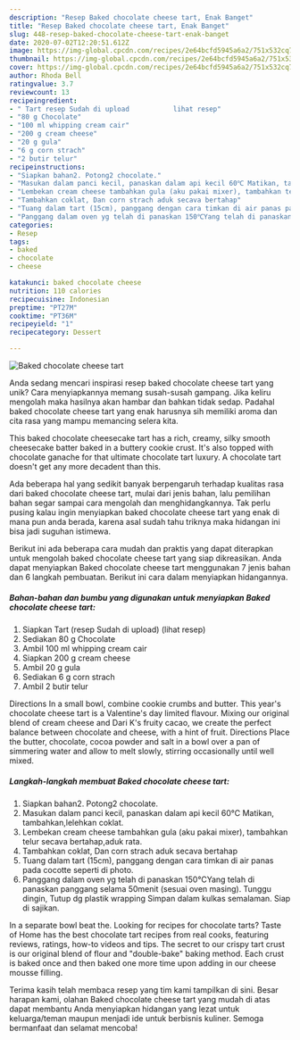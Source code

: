 ```yaml
---
description: "Resep Baked chocolate cheese tart, Enak Banget"
title: "Resep Baked chocolate cheese tart, Enak Banget"
slug: 448-resep-baked-chocolate-cheese-tart-enak-banget
date: 2020-07-02T12:20:51.612Z
image: https://img-global.cpcdn.com/recipes/2e64bcfd5945a6a2/751x532cq70/baked-chocolate-cheese-tart-foto-resep-utama.jpg
thumbnail: https://img-global.cpcdn.com/recipes/2e64bcfd5945a6a2/751x532cq70/baked-chocolate-cheese-tart-foto-resep-utama.jpg
cover: https://img-global.cpcdn.com/recipes/2e64bcfd5945a6a2/751x532cq70/baked-chocolate-cheese-tart-foto-resep-utama.jpg
author: Rhoda Bell
ratingvalue: 3.7
reviewcount: 13
recipeingredient:
- " Tart resep Sudah di upload           lihat resep"
- "80 g Chocolate"
- "100 ml whipping cream cair"
- "200 g cream cheese"
- "20 g gula"
- "6 g corn strach"
- "2 butir telur"
recipeinstructions:
- "Siapkan bahan2. Potong2 chocolate."
- "Masukan dalam panci kecil, panaskan dalam api kecil 60℃ Matikan, tambahkan,lelehkan coklat."
- "Lembekan cream cheese tambahkan gula (aku pakai mixer), tambahkan telur secava bertahap,aduk rata."
- "Tambahkan coklat, Dan corn strach aduk secava bertahap"
- "Tuang dalam tart (15cm), panggang dengan cara timkan di air panas pada cocotte seperti di photo."
- "Panggang dalam oven yg telah di panaskan 150℃Yang telah di panaskan panggang selama 50menit (sesuai oven masing). Tunggu dingin, Tutup dg plastik wrapping Simpan dalam kulkas semalaman. Siap di sajikan."
categories:
- Resep
tags:
- baked
- chocolate
- cheese

katakunci: baked chocolate cheese 
nutrition: 110 calories
recipecuisine: Indonesian
preptime: "PT27M"
cooktime: "PT36M"
recipeyield: "1"
recipecategory: Dessert

---
```



![Baked chocolate cheese tart](https://img-global.cpcdn.com/recipes/2e64bcfd5945a6a2/751x532cq70/baked-chocolate-cheese-tart-foto-resep-utama.jpg)

Anda sedang mencari inspirasi resep baked chocolate cheese tart yang unik? Cara menyiapkannya memang susah-susah gampang. Jika keliru mengolah maka hasilnya akan hambar dan bahkan tidak sedap. Padahal baked chocolate cheese tart yang enak harusnya sih memiliki aroma dan cita rasa yang mampu memancing selera kita.

This baked chocolate cheesecake tart has a rich, creamy, silky smooth cheesecake batter baked in a buttery cookie crust. It&#39;s also topped with chocolate ganache for that ultimate chocolate tart luxury. A chocolate tart doesn&#39;t get any more decadent than this.

Ada beberapa hal yang sedikit banyak berpengaruh terhadap kualitas rasa dari baked chocolate cheese tart, mulai dari jenis bahan, lalu pemilihan bahan segar sampai cara mengolah dan menghidangkannya. Tak perlu pusing kalau ingin menyiapkan baked chocolate cheese tart yang enak di mana pun anda berada, karena asal sudah tahu triknya maka hidangan ini bisa jadi suguhan istimewa.


Berikut ini ada beberapa cara mudah dan praktis yang dapat diterapkan untuk mengolah baked chocolate cheese tart yang siap dikreasikan. Anda dapat menyiapkan Baked chocolate cheese tart menggunakan 7 jenis bahan dan 6 langkah pembuatan. Berikut ini cara dalam menyiapkan hidangannya.

<!--inarticleads1-->

##### Bahan-bahan dan bumbu yang digunakan untuk menyiapkan Baked chocolate cheese tart:

1. Siapkan  Tart (resep Sudah di upload)           (lihat resep)
1. Sediakan 80 g Chocolate
1. Ambil 100 ml whipping cream cair
1. Siapkan 200 g cream cheese
1. Ambil 20 g gula
1. Sediakan 6 g corn strach
1. Ambil 2 butir telur


Directions In a small bowl, combine cookie crumbs and butter. This year&#39;s chocolate cheese tart is a Valentine&#39;s day limited flavour. Mixing our original blend of cream cheese and Dari K&#39;s fruity cacao, we create the perfect balance between chocolate and cheese, with a hint of fruit. Directions Place the butter, chocolate, cocoa powder and salt in a bowl over a pan of simmering water and allow to melt slowly, stirring occasionally until well mixed. 

<!--inarticleads2-->

##### Langkah-langkah membuat Baked chocolate cheese tart:

1. Siapkan bahan2. Potong2 chocolate.
1. Masukan dalam panci kecil, panaskan dalam api kecil 60℃ Matikan, tambahkan,lelehkan coklat.
1. Lembekan cream cheese tambahkan gula (aku pakai mixer), tambahkan telur secava bertahap,aduk rata.
1. Tambahkan coklat, Dan corn strach aduk secava bertahap
1. Tuang dalam tart (15cm), panggang dengan cara timkan di air panas pada cocotte seperti di photo.
1. Panggang dalam oven yg telah di panaskan 150℃Yang telah di panaskan panggang selama 50menit (sesuai oven masing). Tunggu dingin, Tutup dg plastik wrapping Simpan dalam kulkas semalaman. Siap di sajikan.


In a separate bowl beat the. Looking for recipes for chocolate tarts? Taste of Home has the best chocolate tart recipes from real cooks, featuring reviews, ratings, how-to videos and tips. The secret to our crispy tart crust is our original blend of flour and &#34;double-bake&#34; baking method. Each crust is baked once and then baked one more time upon adding in our cheese mousse filling. 

Terima kasih telah membaca resep yang tim kami tampilkan di sini. Besar harapan kami, olahan Baked chocolate cheese tart yang mudah di atas dapat membantu Anda menyiapkan hidangan yang lezat untuk keluarga/teman maupun menjadi ide untuk berbisnis kuliner. Semoga bermanfaat dan selamat mencoba!
